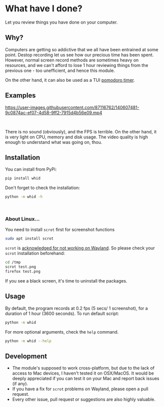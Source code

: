 # What have I done?
Let you review things you have done on your computer.

## Why?
Computers are getting so addictive that we all have been entrained at some point. Destop recording let us see how our precious time has been spent. However, normal screen record methods are sometimes heavy on resources, and we can't afford to lose 1 hour reviewing things from the previous one - too unefficient, and hence this module.
<br>

On the other hand, it can also be used as a TUI [pomodoro timer](https://todoist.com/productivity-methods/pomodoro-technique).

## Examples

https://user-images.githubusercontent.com/87116762/140607481-9c0874ac-ef07-4d58-9ff2-7915d4b56e09.mp4

<br>

There is no sound (obviously), and the FPS is terrible. On the other hand, it is very light on CPU, memory and disk usage. The video quality is high enough to understand what was going on, thou.
<br>

## Installation
You can install from PyPi:
```bash
pip install whid
```

Don't forget to check the installation:
```bash
python -m whid -h
```
<br>

### About Linux...
You need to install `scrot` first for screenshot functions 
```bash
sudo apt install scrot
```

`scrot` is [acknowledged for not working on Wayland](https://githubmemory.com/repo/asweigart/pyautogui/issues/556). So please check your `scrot` installation beforehand:
```bash
cd /tmp
scrot test.png
firefox test.png
```

If you see a black screen, it's time to uninstall the packages.
<br>

## Usage
By default, the program records at 0.2 fps (5 secs/ 1 screenshot), for a duration of 1 hour (3600 seconds). To run default script:
```bash
python -m whid
```

For more optional arguments, check the `help` command.
```bash
python -m whid --help
```

## Development
- The module's supposed to work cross-platform, but due to the lack of access to Mac devices, I haven't tested it on OSX/MacOS. It would be deeply appreciated if you can test it on your Mac and report back issues (if any).
- If you have a fix for `scrot` problems on Wayland, please open a pull request.
- Every other issue, pull request or suggestions are also highly valuable.
